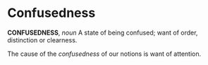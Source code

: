 # Confusedness

**CONFUSEDNESS**, _noun_ A state of being confused; want of order, distinction or clearness.

The cause of the _confusedness_ of our notions is want of attention.